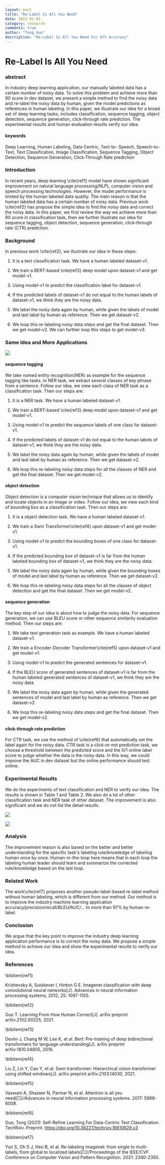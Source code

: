 ```yaml
---
layout: post
title: "Re-Label Is All You Need"
date: 2022-01-01
category: research
comments: true
author: "Tong Guo"
description: "Re-Label Is All You Need For 97% Accuracy"
---
```



# Re-Label Is All You Need

### abstract
In industry deep learning application, our manually labeled data has a certain number of noisy data. To solve this problem and achieve more than 90 score in dev dataset, we present a simple method to find the noisy data and re-label the noisy data by human, given the model predictions as references in human labeling. In this paper, we illustrate our idea for a broad set of deep learning tasks, includes classification, sequence tagging, object detection, sequence generation, click-through rate prediction. The experimental results and human evaluation results verify our idea.

#### keywords

Deep Learning, Human Labeling, Data Centric, Text-to- Speech, Speech-to-Text, Text Classification, Image Classification, Sequence Tagging, Object Detection, Sequence Generation, Click-Through Rate prediction

### Introduction

In recent years, deep learning \cite{ref1} model have shown significant improvement on natural language processing(NLP), computer vision and speech processing technologies. However, the model performance is limited by the human labeled data quality. The main reason is that the human labeled data has a certain number of noisy data. Previous work \cite{ref2} has propose the simple idea to find the noisy data and correct the noisy data. In this paper, we first review the way we achieve more than 90 score in classification task, then we further illustrate our idea for sequence tagging, object detection, sequence generation, click-through rate (CTR) prediction.

### Background

In previous work \cite{ref2}, we illustrate our idea in these steps:

1. It is a text classification task. We have a human labeled dataset-v1.

2. We train a BERT-based \cite{ref3} deep model upon dataset-v1 and get model-v1.

3. Using model-v1 to predict the classification label for dataset-v1. 

4. If the predicted labels of dataset-v1 do not equal to the human labels of dataset-v1, we think they are the noisy data.

5. We label the noisy data again by human, while given the labels of model and last label by human as reference. Then we get dataset-v2.

6. We loop this re-labeling noisy data steps and get the final dataset. Then we get model-v2. We can further loop this steps to get model-v3.

### Same Idea and More Applications

![](/assets/png/relabel/fig1.png)

#### sequence tagging
We take named entity recognition(NER) as example for the sequence tagging like tasks. In NER task, we extract several classes of key phrase from a sentence. Follow our idea, we view each class of NER task as a classification task. Then our steps are:

1. It is a NER task. We have a human labeled dataset-v1.

2. We train a BERT-based \cite{ref3} deep model upon dataset-v1 and get model-v1.

3. Using model-v1 to predict the sequence labels of one class for dataset-v1. 

4. If the predicted labels of dataset-v1 do not equal to the human labels of dataset-v1, we think they are the noisy data.

5. We label the noisy data again by human, while given the labels of model and last label by human as reference. Then we get dataset-v2.

6. We loop this re-labeling noisy data steps for all the classes of NER and get the final dataset. Then we get model-v2.

#### object detection

Object detection is a computer vision technique that allows us to identify and locate objects in an image or video. Follow our idea, we view each kind of bounding box as a classification task. Then our steps are:

1. It is a object detection task. We have a human labeled dataset-v1.

2. We train a Swin Transformer\cite{ref4} upon dataset-v1 and get model-v1.

3. Using model-v1 to predict the bounding boxes of one class for dataset-v1. 

4. If the predicted bounding box of dataset-v1 is far from the human labeled bounding box of dataset-v1, we think they are the noisy data.

5. We label the noisy data again by human, while given the bounding boxes of model and last label by human as reference. Then we get dataset-v2.

6. We loop this re-labeling noisy data steps for all the classes of object detection and get the final dataset. Then we get model-v2.

#### sequence generation

The key step of our idea is about how to judge the noisy data. For sequence generation, we can use BLEU score or other sequence similarity evaluation method. Then our steps are:

1. We take text generation task as example. We have a human labeled dataset-v1.

2. We train a Encoder-Decoder Transformer\cite{ref5} upon dataset-v1 and get model-v1.

3. Using model-v1 to predict the generated sentences for dataset-v1. 

4. If the BLEU score of generated sentences of dataset-v1 is far from the human labeled generated sentences of dataset-v1, we think they are the noisy data.

5. We label the noisy data again by human, while given the generated sentences of model and last label by human as reference. Then we get dataset-v2.

6. We loop this re-labeling noisy data steps and get the final dataset. Then we get model-v2.

#### click-through rate prediction

For CTR task, we use the method of \cite{ref6} that automatically set the label again for the noisy data. CTR task is a click-or-not prediction task, we choose a threshold between the predicted score and the 0/1 online label score to judge whether the data is the noisy data. In this way, we could improve the AUC in dev dataset but the online performance should test online. 



### Experimental Results

We do the experiments of text classification and NER to verify our idea. The results is shown in Table 1 and Table 2. We also do a lot of other classification task and NER task of other dataset. The improvement is also significant and we do not list the detail results. 

![](/assets/png/relabel/table1.png)

![](/assets/png/relabel/table2.png)


### Analysis

The improvement reason is also based on the better and better understanding for the specific task's labeling rule/knowledge of labeling human once by once. Human-in-the-loop here means that in each loop the labeling human leader should learn and summarize the corrected rule/knowledge based on the last loop.

###  Related Work
The work\cite{ref7} proposes another pseudo-label-based re-label method without human labeling, which is different from our method. Our method is to improve the industry machine learning application accuracy/precision/recall/BLEU/AUC/... to more than 97% by human re-label. 


### Conclusion

We argue that the key point to improve the industry deep learning application performance is to correct the noisy data. We propose a simple method to achieve our idea and show the experimental results to verify our idea. 

### References

\bibitem{ref1}

Krizhevsky A, Sutskever I, Hinton G E. Imagenet classification with deep convolutional neural networks[J]. Advances in neural information processing systems, 2012, 25: 1097-1105.

\bibitem{ref2}

Guo T. Learning From How Human Correct[J]. arXiv preprint arXiv:2102.00225, 2021.

\bibitem{ref3}

Devlin J, Chang M W, Lee K, et al. Bert: Pre-training of deep bidirectional transformers for language understanding[J]. arXiv preprint arXiv:1810.04805, 2018.

\bibitem{ref4}

Liu Z, Lin Y, Cao Y, et al. Swin transformer: Hierarchical vision transformer using shifted windows[J]. arXiv preprint arXiv:2103.14030, 2021.

\bibitem{ref5}

Vaswani A, Shazeer N, Parmar N, et al. Attention is all you need[C]//Advances in neural information processing systems. 2017: 5998-6008.

\bibitem{ref6}

Guo, Tong (2021): Self-Refine Learning For Data-Centric Text Classification. TechRxiv. Preprint. https://doi.org/10.36227/techrxiv.16610629.v3 

\bibitem{ref7}

Yun S, Oh S J, Heo B, et al. Re-labeling imagenet: from single to multi-labels, from global to localized labels[C]//Proceedings of the IEEE/CVF Conference on Computer Vision and Pattern Recognition. 2021: 2340-2350.
